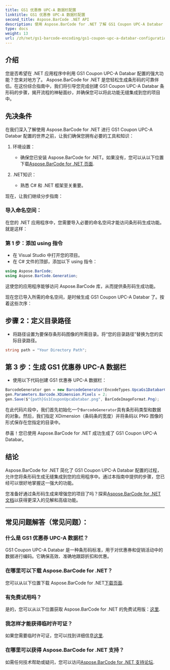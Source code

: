 ```yaml
---
title: GS1 优惠券 UPC-A 数据栏配置
linktitle: GS1 优惠券 UPC-A 数据栏配置
second_title: Aspose.BarCode .NET API
description: 使用 Aspose.BarCode for .NET 了解 GS1 Coupon UPC-A Databar 配置。轻松创建条形码。现在就开始！
type: docs
weight: 13
url: /zh/net/gs1-barcode-encoding/gs1-coupon-upc-a-databar-configuration/
---
```


## 介绍

您是否希望在 .NET 应用程序中利用 GS1 Coupon UPC-A Databar 配置的强大功能？您来对地方了。 Aspose.BarCode for .NET 是您轻松生成条形码的可靠伴侣。在这份综合指南中，我们将引导您完成创建 GS1 Coupon UPC-A Databar 条形码的步骤，揭开流程的神秘面纱，并确保您可以将此功能无缝集成到您的项目中。

## 先决条件

在我们深入了解使用 Aspose.BarCode for .NET 进行 GS1 Coupon UPC-A Databar 配置的世界之前，让我们确保您拥有必要的工具和知识：

1. 环境设置：
   - 确保您已安装 Aspose.BarCode for .NET。如果没有，您可以从以下位置下载[Aspose.BarCode for .NET 页面](https://releases.aspose.com/barcode/net/).

2. .NET知识：
   - 熟悉 C# 和 .NET 框架至关重要。

现在，让我们继续分步指南：

### 导入命名空间：

在您的 .NET 应用程序中，您需要导入必要的命名空间才能访问条形码生成功能。就是这样：

### 第 1 步：添加 using 指令
- 在 Visual Studio 中打开您的项目。
- 在 C# 文件的顶部，添加以下 using 指令：

```csharp
using Aspose.BarCode;
using Aspose.BarCode.Generation;
```

这使您的应用程序能够访问 Aspose.BarCode 库，从而提供条形码生成功能。

现在您已导入所需的命名空间，是时候生成 GS1 Coupon UPC-A Databar 了。按着这些次序：

## 步骤 2：定义目录路径
- 将路径设置为要保存条形码图像的所需目录。将“您的目录路径”替换为您的实际目录路径。

```csharp
string path = "Your Directory Path";
```

## 第 3 步：生成 GS1 优惠券 UPC-A 数据栏
- 使用以下代码创建 GS1 优惠券 UPC-A 数据栏：

```csharp
BarcodeGenerator gen = new BarcodeGenerator(EncodeTypes.UpcaGs1DatabarCoupon, "123456789012(8110)ASPOSE");
gen.Parameters.Barcode.XDimension.Pixels = 2;
gen.Save($"{path}Gs1CouponUpcaDatabar.png", BarCodeImageFormat.Png);
```

在此代码片段中，我们首先初始化一个`BarcodeGenerator`具有条形码类型和数据的对象。然后，我们指定 XDimension（条码条的宽度）并将条码以 PNG 图像的形式保存在您指定的目录中。

恭喜！您已使用 Aspose.BarCode for .NET 成功生成了 GS1 Coupon UPC-A Databar。

## 结论

Aspose.BarCode for .NET 简化了 GS1 Coupon UPC-A Databar 配置的过程，允许您将条形码生成无缝集成到您的应用程序中。通过本指南中提供的步骤，您已经可以很好地掌握这一强大的功能。

您准备好通过条形码生成来增强您的项目了吗？探索[Aspose.BarCode for .NET 文档](https://reference.aspose.com/barcode/net/)以获得更深入的见解和高级功能。

---

## 常见问题解答（常见问题）：

### 什么是 GS1 优惠券 UPC-A 数据栏？
GS1 Coupon UPC-A Databar 是一种条形码标准，用于对优惠券和促销活动中的数据进行编码。它确保高效、准确地跟踪折扣和优惠。

### 在哪里可以下载 Aspose.BarCode for .NET？
您可以从以下位置下载 Aspose.BarCode for .NET[下载页面](https://releases.aspose.com/barcode/net/).

### 有免费试用吗？
是的，您可以从以下位置获取 Aspose.BarCode for .NET 的免费试用版：[这里](https://releases.aspose.com/).

### 我怎样才能获得临时许可证？
如果您需要临时许可证，您可以找到详细信息[这里](https://purchase.aspose.com/temporary-license/).

### 在哪里可以获得 Aspose.BarCode for .NET 支持？
如需任何技术帮助或疑问，您可以访问[Aspose.BarCode for .NET 支持论坛](https://forum.aspose.com/c/barcode/13).

